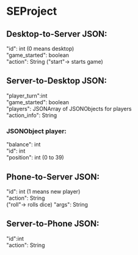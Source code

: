 # SEProject
## Desktop-to-Server JSON:
"id": int (0 means desktop) <br />
"game_started": boolean <br />
"action": String ("start"-> starts game)


## Server-to-Desktop JSON:
"player_turn":int <br />
"game_started": boolean <br />
"players": JSONArray of JSONObjects for players <br />
"action_info": String

### JSONObject player:
"balance": int <br />
"id": int <br />
"position": int (0 to 39) <br />

## Phone-to-Server JSON:
"id": int  (1 means new player)<br />
"action": String <br /> ("roll"-> rolls dice)
"args": String

## Server-to-Phone JSON:
"id":int <br />
"action": String <br />
